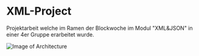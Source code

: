 # XML-Project
Projektarbeit welche im Ramen der Blockwoche im Modul "XML&JSON" in einer 4er Gruppe erarbeitet wurde.

![Image of Architecture](architecture.jpg)
